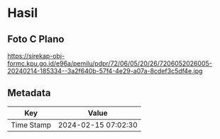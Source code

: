 # Hasil

## Foto C Plano

https://sirekap-obj-formc.kpu.go.id/e96a/pemilu/pdpr/72/06/05/20/26/7206052026005-20240214-185334--3a2f640b-57f4-4e29-a07a-8cdef3c5df4e.jpg


## Metadata

| Key        | Value               |
| ---------- | ------------------- |
| Time Stamp | 2024-02-15 07:02:30 |



